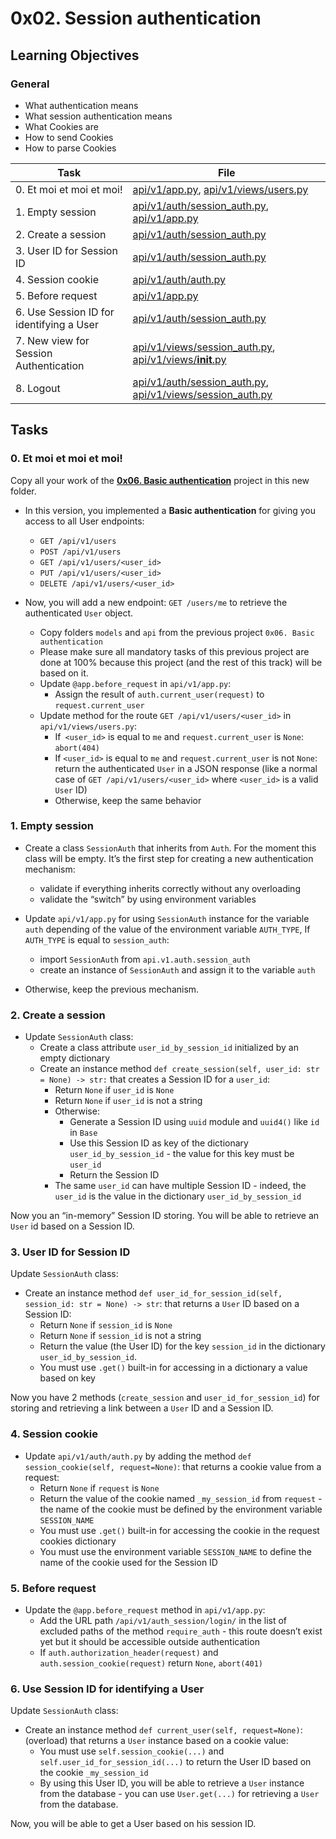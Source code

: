 # 0x02. Session authentication

## Learning Objectives

### General

- What authentication means
- What session authentication means
- What Cookies are
- How to send Cookies
- How to parse Cookies

| Task | File |
| ---- | ---- |
| 0. Et moi et moi et moi! | [api/v1/app.py](./api/v1/app.py), [api/v1/views/users.py](./api/v1/views/users.py) |
| 1. Empty session | [api/v1/auth/session_auth.py](./api/v1/auth/session_auth.py), [api/v1/app.py](./api/v1/app.py) |
| 2. Create a session | [api/v1/auth/session_auth.py](./api/v1/auth/session_auth.py) |
| 3. User ID for Session ID | [api/v1/auth/session_auth.py](./api/v1/auth/session_auth.py) |
| 4. Session cookie | [api/v1/auth/auth.py](./api/v1/auth/auth.py) |
| 5. Before request | [api/v1/app.py](./api/v1/app.py) |
| 6. Use Session ID for identifying a User | [api/v1/auth/session_auth.py](./api/v1/auth/session_auth.py) |
| 7. New view for Session Authentication | [api/v1/views/session_auth.py](./api/v1/views/session_auth.py), [api/v1/views/__init__.py](./api/v1/views/__init__.py) |
| 8. Logout | [api/v1/auth/session_auth.py](./api/v1/auth/session_auth.py), [api/v1/views/session_auth.py](./api/v1/views/session_auth.py) |

## Tasks
### 0. Et moi et moi et moi!
Copy all your work of the [**0x06. Basic authentication**](../0x01-Basic_authentication/) project in this new folder.

* In this version, you implemented a **Basic authentication** for giving you access to all User endpoints:

	* `GET /api/v1/users`
	* `POST /api/v1/users`
	* `GET /api/v1/users/<user_id>`
	* `PUT /api/v1/users/<user_id>`
	* `DELETE /api/v1/users/<user_id>`
* Now, you will add a new endpoint: `GET /users/me` to retrieve the authenticated `User` object.
	* Copy folders `models` and `api` from the previous project `0x06. Basic authentication`
	* Please make sure all mandatory tasks of this previous project are done at 100% because this project (and the rest of this track) will be based on it.
	* Update `@app.before_request` in `api/v1/app.py`:
		* Assign the result of `auth.current_user(request)` to `request.current_user`
	* Update method for the route `GET /api/v1/users/<user_id>` in `api/v1/views/users.py`:
		* If` <user_id>` is equal to `me` and `request.current_user` is `None`: `abort(404)`
		* If `<user_id>` is equal to `me` and `request.current_user` is not `None`: return the authenticated `User` in a JSON response (like a normal case of `GET /api/v1/users/<user_id>` where `<user_id>` is a valid `User` ID)
		* Otherwise, keep the same behavior
### 1. Empty session
* Create a class `SessionAuth` that inherits from `Auth`. For the moment this class will be empty. It’s the first step for creating a new authentication mechanism:
	* validate if everything inherits correctly without any overloading
	* validate the “switch” by using environment variables
* Update `api/v1/app.py` for using `SessionAuth` instance for the variable `auth` depending of the value of the environment variable `AUTH_TYPE`, If `AUTH_TYPE` is equal to `session_auth`:
	* import `SessionAuth` from `api.v1.auth.session_auth`
	* create an instance of `SessionAuth` and assign it to the variable `auth`
	
* Otherwise, keep the previous mechanism.
### 2. Create a session
* Update `SessionAuth` class:
	* Create a class attribute `user_id_by_session_id` initialized by an empty dictionary
	* Create an instance method `def create_session(self, user_id: str = None) -> str:` that creates a Session ID for a `user_id`:
		* Return `None` if `user_id` is `None`
		* Return `None` if `user_id` is not a string
		* Otherwise:
			* Generate a Session ID using `uuid` module and `uuid4()` like `id` in `Base`
			* Use this Session ID as key of the dictionary `user_id_by_session_id` - the value for this key must be `user_id`
			* Return the Session ID
		* The same `user_id` can have multiple Session ID - indeed, the `user_id` is the value in the dictionary `user_id_by_session_id`

Now you an “in-memory” Session ID storing. You will be able to retrieve an `User` id based on a Session ID.
### 3. User ID for Session ID
Update `SessionAuth` class:

* Create an instance method `def user_id_for_session_id(self, session_id: str = None) -> str`: that returns a `User` ID based on a Session ID:
	* Return `None` if `session_id` is `None`
	* Return `None` if `session_id` is not a string
	* Return the value (the User ID) for the key `session_id` in the dictionary `user_id_by_session_id`.
	* You must use `.get()` built-in for accessing in a dictionary a value based on key

Now you have 2 methods (`create_session` and `user_id_for_session_id`) for storing and retrieving a link between a `User` ID and a Session ID.
### 4. Session cookie
* Update `api/v1/auth/auth.py` by adding the method `def session_cookie(self, request=None)`: that returns a cookie value from a request:
	* Return `None` if `request` is `None`
	* Return the value of the cookie named `_my_session_id` from `request` - the name of the cookie must be defined by the environment variable `SESSION_NAME`
	* You must use `.get()` built-in for accessing the cookie in the request cookies dictionary
	* You must use the environment variable `SESSION_NAME` to define the name of the cookie used for the Session ID
### 5. Before request
* Update the `@app.before_request` method in `api/v1/app.py`:
	* Add the URL path `/api/v1/auth_session/login/` in the list of excluded paths of the method `require_auth` - this route doesn’t exist yet but it should be accessible outside authentication
	* If `auth.authorization_header(request)` and `auth.session_cookie(request)` return `None`, `abort(401)`
### 6. Use Session ID for identifying a User
Update `SessionAuth` class:

* Create an instance method `def current_user(self, request=None)`: (overload) that returns a `User` instance based on a cookie value:
	* You must use `self.session_cookie(...)` and `self.user_id_for_session_id(...)` to return the User ID based on the cookie `_my_session_id`
	* By using this User ID, you will be able to retrieve a `User` instance from the database - you can use `User.get(...)` for retrieving a `User` from the database.

Now, you will be able to get a User based on his session ID.
